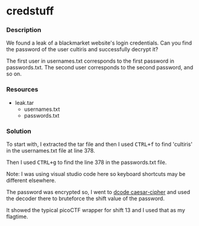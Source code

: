 # credstuff

### Description

We found a leak of a blackmarket website's login credentials. Can you find the password of the user cultiris and successfully decrypt it? 

The first user in usernames.txt corresponds to the first password in passwords.txt. The second user corresponds to the second password, and so on.

### Resources

- leak.tar
    - usernames.txt
    - passwords.txt

### Solution

To start with, I extracted the tar file and then I used <kbd>CTRL+f</kbd> to find 'cultiris' in the usernames.txt file at line 378.

Then I used <kbd>CTRL+g</kbd> to find the line 378 in the passwords.txt file. 

Note: I was using visual studio code here so keyboard shortcuts may be different elsewhere.

The password was encrypted so, I went to [dcode caesar-cipher](https://www.dcode.fr/caesar-cipher) and used the decoder there to bruteforce the shift value of the password. 

It showed the typical picoCTF wrapper for shift 13 and I used that as my flagtime. 